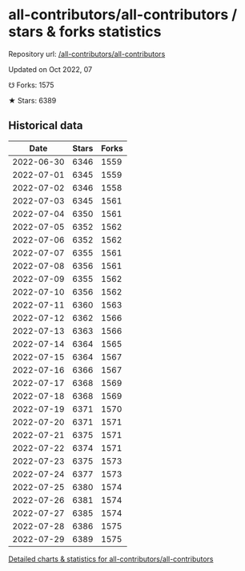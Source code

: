 # all-contributors/all-contributors / stars & forks statistics

Repository url: [/all-contributors/all-contributors](https://github.com/all-contributors/all-contributors)

Updated on Oct 2022, 07

☋ Forks: 1575

★ Stars: 6389

## Historical data
| Date | Stars | Forks |
|------|-------|-------|
| 2022-06-30 | 6346 | 1559 | 
| 2022-07-01 | 6345 | 1559 | 
| 2022-07-02 | 6346 | 1558 | 
| 2022-07-03 | 6345 | 1561 | 
| 2022-07-04 | 6350 | 1561 | 
| 2022-07-05 | 6352 | 1562 | 
| 2022-07-06 | 6352 | 1562 | 
| 2022-07-07 | 6355 | 1561 | 
| 2022-07-08 | 6356 | 1561 | 
| 2022-07-09 | 6355 | 1562 | 
| 2022-07-10 | 6356 | 1562 | 
| 2022-07-11 | 6360 | 1563 | 
| 2022-07-12 | 6362 | 1566 | 
| 2022-07-13 | 6363 | 1566 | 
| 2022-07-14 | 6364 | 1565 | 
| 2022-07-15 | 6364 | 1567 | 
| 2022-07-16 | 6366 | 1567 | 
| 2022-07-17 | 6368 | 1569 | 
| 2022-07-18 | 6368 | 1569 | 
| 2022-07-19 | 6371 | 1570 | 
| 2022-07-20 | 6371 | 1571 | 
| 2022-07-21 | 6375 | 1571 | 
| 2022-07-22 | 6374 | 1571 | 
| 2022-07-23 | 6375 | 1573 | 
| 2022-07-24 | 6377 | 1573 | 
| 2022-07-25 | 6380 | 1574 | 
| 2022-07-26 | 6381 | 1574 | 
| 2022-07-27 | 6385 | 1574 | 
| 2022-07-28 | 6386 | 1575 | 
| 2022-07-29 | 6389 | 1575 | 


[Detailed charts & statistics for all-contributors/all-contributors](https://reviewgithub.com/rep/all-contributors/all-contributors)
